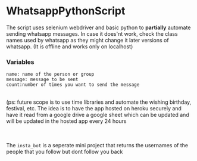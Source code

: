 # WhatsappPythonScript
The script uses selenium webdriver and basic python to <b>partially</b> automate sending whatsapp messages. In case it does'nt work, check the class names used by whatsapp as they might change it later versions of whatsapp. (It is offline and works only on localhost)
<br>
### Variables

` name: name of the person or group `
<br>
`message: message to be sent`
<br>
`count:number of times you want to send the message`

<br>
(ps: future scope is to use time libraries and automate the wishing birthday, festival, etc. The idea is to have the app hosted on heroku securely and have it read from a google drive a google sheet which can be updated and will be updated in the hosted app every 24 hours


<br><br>
The ``insta_bot`` is a seperate mini project that returns the usernames of the people that you follow but dont follow you back
